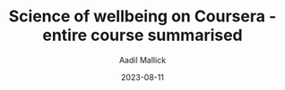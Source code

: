 ---
title: "Science of wellbeing on Coursera - entire course summarised"
slug: science-of-wellbeing
excerpt: "Here are some of the best lessons from the best productivity videos on youtube..."
date: 2023-08-11
author: Aadil Mallick
description: "This is a complete summary / guide to the science of wellbeing course on Coursera"
image:
  url: "https://d3njjcbhbojbot.cloudfront.net/api/utilities/v1/imageproxy/https://coursera-course-photos.s3.amazonaws.com/7e/aff5b0f54c11e7b5ae579a0e963c38/Logo_TheScienceofWell-Being.png?auto=format%2Ccompress&dpr=1"
  alt: "Science of Wellbeing"
tags: ["self improvement"]
sub_tags: []
draft: true
---